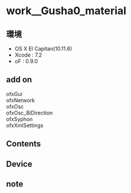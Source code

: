 # work__Gusha0_material #

## 環境 ##
*	OS X El Capitan(10.11.6)
*	Xcode : 7.2
*	oF : 0.9.0

## add on ##
ofxGui  
ofxNetwork  
ofxOsc  
ofxOsc_BiDirection  
ofxSyphon  
ofxXmlSettings  
  
## Contents ##


## Device ##


## note ##






